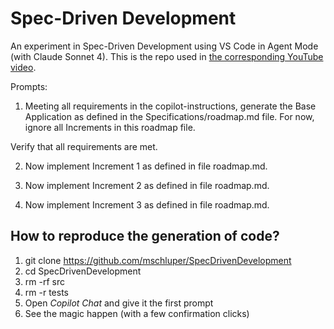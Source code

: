 # Spec-Driven Development
An experiment in Spec-Driven Development using VS Code in Agent Mode (with Claude Sonnet 4).
This is the repo used in [the corresponding YouTube video](https://www.youtube.com/watch?v=ex-HBo5t7IY).



Prompts:

1. Meeting all requirements in the copilot-instructions, generate the Base Application as defined in the Specifications/roadmap.md file. For now, ignore all Increments in this roadmap file.

Verify that all requirements are met. 

2. Now implement Increment 1 as defined in file roadmap.md.

3. Now implement Increment 2 as defined in file roadmap.md.

4. Now implement Increment 3 as defined in file roadmap.md.


## How to reproduce the generation of code?

1. git clone https://github.com/mschluper/SpecDrivenDevelopment
2. cd SpecDrivenDevelopment
3. rm -rf src
4. rm -r tests
5. Open *Copilot Chat* and give it the first prompt
6. See the magic happen (with a few confirmation clicks)
